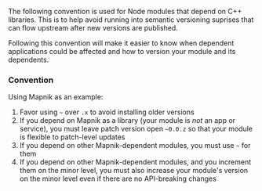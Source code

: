 The following convention is used for Node modules that depend on C++ libraries. This is to help avoid running into semantic versioning suprises that can flow upstream after new versions are published. 

Following this convention will make it easier to know when dependent applications could be affected and how to version your module and its dependents.

### Convention 

Using Mapnik as an example:

1. Favor using `~` over `.x` to avoid installing older versions
2. If you depend on Mapnik as a library (your module is *not* an app or service), you must leave patch version open `~0.0.z` so that your module is flexible to patch-level updates
3. If you depend on other Mapnik-dependent modules, you must use `~` for them 
4. If you depend on other Mapnik-dependent modules, and you increment them on the minor level, you must also increase your module's version on the minor level even if there are no API-breaking changes